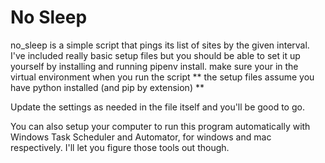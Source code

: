 # No Sleep

no_sleep is a simple script that pings its list of sites by the given interval.
I've included really basic setup files but you should be able to set it up yourself by installing and running pipenv install.
make sure your in the virtual environment when you run the script
** the setup files assume you have python installed (and pip by extension) **

Update the settings as needed in the file itself and you'll be good to go.

You can also setup your computer to run this program automatically with Windows Task Scheduler and Automator, for windows and mac respectively.
I'll let you figure those tools out though.